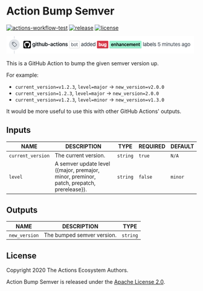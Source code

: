 # Action Bump Semver

[![actions-workflow-test][actions-workflow-test-badge]][actions-workflow-test]
[![release][release-badge]][release]
[![license][license-badge]][license]

![screenshot](./docs/assets/screenshot.png)

This is a GitHub Action to bump the given semver version up.

For example:

- `current_version=v1.2.3`, `level=major` -> `new_version=v2.0.0`
- `current_version=1.2.3`, `level=major` -> `new_version=2.0.0`
- `current_version=v1.2.3`, `level=minor` -> `new_version=v1.3.0`

It would be more useful to use this with other GitHub Actions' outputs.

## Inputs

|       NAME        |                                       DESCRIPTION                                        |   TYPE   | REQUIRED | DEFAULT |
|-------------------|------------------------------------------------------------------------------------------|----------|----------|---------|
| `current_version` | The current version.                                                                     | `string` | `true`   | `N/A`   |
| `level`           | A semver update level ({major, premajor, minor, preminor, patch, prepatch, prerelease}). | `string` | `false`  | `minor` |

## Outputs

|     NAME      |        DESCRIPTION         |   TYPE   |
|---------------|----------------------------|----------|
| `new_version` | The bumped semver version. | `string` |

## License

Copyright 2020 The Actions Ecosystem Authors.

Action Bump Semver is released under the [Apache License 2.0](./LICENSE).

<!-- badge links -->

[actions-workflow-test]: https://github.com/actions-ecosystem/action-bump-semver/actions?query=workflow%3ATest
[actions-workflow-test-badge]: https://img.shields.io/github/workflow/status/actions-ecosystem/action-bump-semver/Test?label=Test&style=for-the-badge&logo=github

[release]: https://github.com/actions-ecosystem/action-bump-semver/releases
[release-badge]: https://img.shields.io/github/v/release/actions-ecosystem/action-bump-semver?style=for-the-badge&logo=github

[license]: LICENSE
[license-badge]: https://img.shields.io/github/license/actions-ecosystem/action-bump-semver?style=for-the-badge
